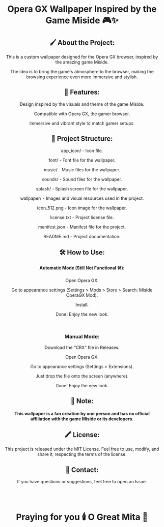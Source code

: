 <h1 align="center">Opera GX Wallpaper Inspired by the Game Miside 🎮✨</h1>

<h2 align="center">🖌️ About the Project:</h2>

<p align="center">This is a custom wallpaper designed for the Opera GX browser, inspired by the amazing game Miside.</p>
<p align="center">The idea is to bring the game's atmosphere to the browser, making the browsing experience even more immersive and stylish.</p>

<h2 align="center">🌟 Features:</h2>

<p align="center">Design inspired by the visuals and theme of the game Miside.</p>
<p align="center">Compatible with Opera GX, the gamer browser.</p>
<p align="center">Immersive and vibrant style to match gamer setups.</p>

<h2 align="center">📂 Project Structure:</h2>

<p align="center">app_icon/ - Icon file.</p>
<p align="center">font/ - Font file for the wallpaper.</p>
<p align="center">music/ - Music files for the wallpaper.</p>
<p align="center">sounds/ - Sound files for the wallpaper.</p>
<p align="center">splash/ - Splash screen file for the wallpaper.</p>
<p align="center">wallpaper/ - Images and visual resources used in the project.</p>
<p align="center">icon_512.png - Icon image for the wallpaper.</p>
<p align="center">license.txt - Project license file.</p>
<p align="center">manifest.json - Manifest file for the project.</p>
<p align="center">README.md - Project documentation.</p>
    
<h2 align="center">🛠️ How to Use:</h2>

<h4 align="center">Automatic Mode (Still Not Functional 🛠️):</h4>

<p align="center">Open Opera GX.</p>
<p align="center">Go to appearance settings (Settings > Mods > Store > Search: Miside OperaGX Mod).</p>
<p align="center">Install.</p>
<p align="center">Done! Enjoy the new look.</p>
<br>
<h3 align="center"> Manual Mode:</h3>
<p align="center">Download the "CRX" file in Releases.</p>
<p align="center">Open Opera GX.</p>
<p align="center">Go to appearance settings (Settings > Extensions).</p>
<p align="center">Just drop the file onto the screen (anywhere).</p>
<p align="center">Done! Enjoy the new look.</p>

<h2 align="center">📌 Note:</h2>

<h4 align="center">This wallpaper is a fan creation by one person and has no official affiliation with the game Miside or its developers.</h4>

<h2 align="center">🖍️ License:</h2>

<p align="center">This project is released under the MIT License. Feel free to use, modify, and share it, respecting the terms of the license.</p>

<h2 align="center">💬 Contact:</h2>

<p align="center">If you have questions or suggestions, feel free to open an Issue.</p>
<br></br>

<h1 align="center">Praying for you 🕯️ O Great Mita 💝</h1>
